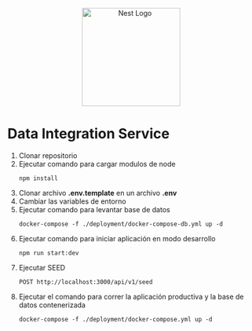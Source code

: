 <p align="center">
  <a href="http://nestjs.com/" target="blank"><img src="https://nestjs.com/img/logo-small.svg" width="200" alt="Nest Logo" /></a>
</p>

# Data Integration Service

1. Clonar repositorio
2. Ejecutar comando para cargar modulos de node 
   ```
   npm install
   ```
3. Clonar archivo **.env.template** en un archivo **.env** 
4. Cambiar las variables de entorno 
5. Ejecutar comando para levantar base de datos
   ```
   docker-compose -f ./deployment/docker-compose-db.yml up -d 
   ```
6. Ejecutar comando para iniciar aplicación en modo desarrollo 
    ```
    npm run start:dev
    ```
7. Ejecutar SEED
   ```
   POST http://localhost:3000/api/v1/seed
   ```
8. Ejecutar el comando para correr la aplicación productiva y la base de datos contenerizada
   ```
   docker-compose -f ./deployment/docker-compose.yml up -d 
   ```
   